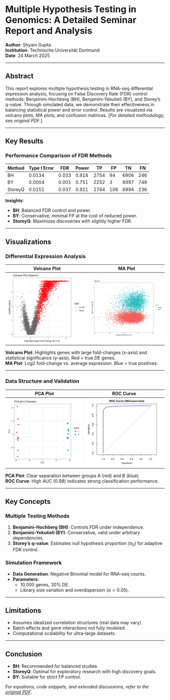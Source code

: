 # Multiple Hypothesis Testing in Genomics: A Detailed Seminar Report and Analysis

**Author**: Shyam Gupta  
**Institution**: Technische Universität Dortmund  
**Date**: 24 March 2025

---

## Abstract  
This report explores multiple hypothesis testing in RNA-seq differential expression analysis, focusing on False Discovery Rate (FDR) control methods: Benjamini-Hochberg (BH), Benjamini-Yekutieli (BY), and Storey’s q-value. Through simulated data, we demonstrate their effectiveness in balancing statistical power and error control. Results are visualized via volcano plots, MA plots, and confusion matrices. [*For detailed methodology, see original PDF.*]

---

## Key Results  

### Performance Comparison of FDR Methods  
| Method   | Type I Error | FDR   | Power  | TP   | FP  | TN   | FN   |
|----------|--------------|-------|--------|------|-----|------|------|
| BH       | 0.0134       | 0.033 | 0.918  | 2754 | 94  | 6906 | 246 |
| BY       | 0.0004       | 0.001 | 0.751  | 2252 | 3   | 6997 | 748 |
| StoreyQ  | 0.0151       | 0.037 | 0.921  | 2764 | 106 | 6894 | 236 |

**Insights**:  
- **BH**: Balanced FDR control and power.  
- **BY**: Conservative, minimal FP at the cost of reduced power.  
- **StoreyQ**: Maximizes discoveries with slightly higher FDR.  

---

## Visualizations  

### Differential Expression Analysis  

| Volcano Plot                  | MA Plot                      |
|-------------------------------|------------------------------|
| ![Volcano](figure/volcanoplot.png) | ![MA Plot](figure/MA.png) |

**Volcano Plot**: Highlights genes with large fold-changes (x-axis) and statistical significance (y-axis). Red = true DE genes.  
**MA Plot**: Log2 fold-change vs. average expression. Blue = true positives.  

---

### Data Structure and Validation  

| PCA Plot                      | ROC Curve                    |
|-------------------------------|------------------------------|
| ![PCA](figure/pca.png)        | ![ROC](figure/roc.png)       |

**PCA Plot**: Clear separation between groups A (red) and B (blue).  
**ROC Curve**: High AUC (0.98) indicates strong classification performance.  

---

## Key Concepts  

### Multiple Testing Methods  
1. **Benjamini-Hochberg (BH)**: Controls FDR under independence.  
2. **Benjamini-Yekutieli (BY)**: Conservative, valid under arbitrary dependencies.  
3. **Storey’s q-value**: Estimates null hypothesis proportion ($\pi_0$) for adaptive FDR control.  

### Simulation Framework  
- **Data Generation**: Negative Binomial model for RNA-seq counts.  
- **Parameters**:  
  - 10,000 genes, 30% DE.  
  - Library size variation and overdispersion ($\alpha = 0.05$).  

---

## Limitations  
- Assumes idealized correlation structures (real data may vary).  
- Batch effects and gene interactions not fully modeled.  
- Computational scalability for ultra-large datasets.  

---

## Conclusion  
- **BH**: Recommended for balanced studies.  
- **StoreyQ**: Optimal for exploratory research with high discovery goals.  
- **BY**: Suitable for strict FP control.  

*For equations, code snippets, and extended discussions, refer to the [original PDF](https://github.com/shyamgupta196/Multiple-Hypothesis-testing-for-Genomics-Data/blob/main/Final-Report.pdf).*
